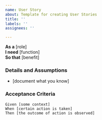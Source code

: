 ```yaml
---
name: User Story
about: Template for creating User Stories
title: ''
labels: ''
assignees: ''

---
```


**As a**  [role]  
**I need** [function]  
**So that** [benefit]  
   
 ### Details and Assumptions
 - [document what you know]
   
 ### Acceptance Criteria  

 ```gherkin
 Given [some context]
 When [certain action is taken]
 Then [the outcome of action is observed]
 ```
